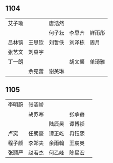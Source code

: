 ## 1104
|     |     |     |     |     |
| --- | --- | --- | --- | --- |
| 艾子瑜 |  | 唐浩然 |  |  |
|  |  | 何子耘 | 李思齐 | 鲜雨彤 |
| 吕林镔 | 王思钦 | 刘哲佚 | 刘泽栋 | 周月 |
| 张艺文 | 刘睿宇 |  |  |  |
| 丁一朗 |  |  | 胡文馨 | 单琦雅 |
|  | 余宛蕾 | 谢美琳 |  |  |

## 1105
|     |     |     |     |     |
| --- | --- | --- | --- | --- |
| 李明蔚 | 张涵峤 |  |  |  |
|  | 胡苏寒 |  | 张承蓓 |  |
|  |  | 陆辰昊 | 谭博祯 |  |
| 卢奕 | 任朗豪 | 谭正屹 | 冉钰熙 |  |
| 程子颜 | 李郑夫 | 余雨翰 | 王宸奥 |  |
| 张颢严 | 赵若杰 | 何乙峰 | 陈星宏 |  |

